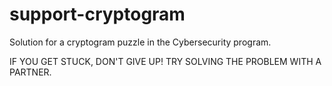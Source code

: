 # support-cryptogram
Solution for a cryptogram puzzle in the Cybersecurity program.

IF YOU GET STUCK, DON'T GIVE UP! TRY SOLVING THE PROBLEM WITH A PARTNER.

